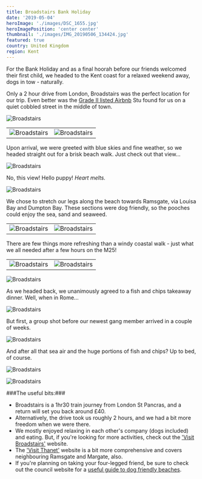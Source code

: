 ```yaml
---
title: Broadstairs Bank Holiday
date: '2019-05-04'
heroImage: './images/DSC_1655.jpg'
heroImagePosition: 'center center'
thumbnail: './images/IMG_20190506_134424.jpg'
featured: true
country: United Kingdom
region: Kent
---
```


For the Bank Holiday and as a final hoorah before our friends welcomed their first child, we headed to the Kent coast for a relaxed weekend away, dogs in tow - naturally.

Only a 2 hour drive from London, Broadstairs was the perfect location for our trip. Even better was the [Grade II listed Airbnb](https://www.airbnb.co.uk/rooms/22628812?source_impression_id=p3_1569272853_nB61IYnKMmodrnCk) Stu found for us on a quiet cobbled street in the middle of town.

![Broadstairs](./images/MVIMG_20190504_182549.jpg)

|                                       |                                       |
| ------------------------------------- | ------------------------------------- |
| ![Broadstairs](./images/DSC_1734.jpg) | ![Broadstairs](./images/DSC_1735.jpg) |

Upon arrival, we were greeted with blue skies and fine weather, so we headed straight out for a brisk beach walk. Just check out that view...

![Broadstairs](./images/DSC_1655.jpg)

No, this view! Hello puppy! _Heart melts._

![Broadstairs](./images/DSC_1665.jpg)

We chose to stretch our legs along the beach towards Ramsgate, via Louisa Bay and Dumpton Bay. These sections were dog friendly, so the pooches could enjoy the sea, sand and seaweed.

|                                                  |                                                    |
| ------------------------------------------------ | -------------------------------------------------- |
| ![Broadstairs](./images/IMG_20190504_172852.jpg) | ![Broadstairs](./images/MVIMG_20190504_173601.jpg) |

There are few things more refreshing than a windy coastal walk - just what we all needed after a few hours on the M25!

|                                                    |                                                                          |
| -------------------------------------------------- | ------------------------------------------------------------------------ |
| ![Broadstairs](./images/MVIMG_20190504_174739.jpg) | ![Broadstairs](./images/00000IMG_00000_BURST20190504175650336_COVER.jpg) |

![Broadstairs](./images/IMG_20190506_134424.jpg)

As we headed back, we unanimously agreed to a fish and chips takeaway dinner. Well, when in Rome...

![Broadstairs](./images/DSC_1720.jpg)

But first, a group shot before our newest gang member arrived in a couple of weeks.

![Broadstairs](./images/IMG_20190506_221940.jpg)

And after all that sea air and the huge portions of fish and chips? Up to bed, of course.

![Broadstairs](./images/IMG_20190504_161951.jpg)

![Broadstairs](./images/DSC_1742.jpg)

###The useful bits:###

- Broadstairs is a 1hr30 train journey from London St Pancras, and a return will set you back around £40.
- Alternatively, the drive took us roughly 2 hours, and we had a bit more freedom when we were there.
- We mostly enjoyed relaxing in each other's company (dogs included) and eating. But, if you're looking for more activities, check out the ['Visit Broadstairs'](https://www.visitbroadstairs.co.uk/) website.
- The ['Visit Thanet'](https://www.visitthanet.co.uk/) website is a bit more comprehensive and covers neighbouring Ramsgate and Margate, also.
- If you're planning on taking your four-legged friend, be sure to check out the council website for a [useful guide to dog friendly beaches](https://www.thanet.gov.uk/info-pages/dogs-and-our-beaches/).
